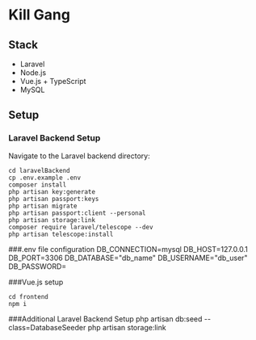 # Kill Gang

## Stack

- Laravel
- Node.js
- Vue.js + TypeScript
- MySQL

## Setup

### Laravel Backend Setup

Navigate to the Laravel backend directory:

```
cd laravelBackend
cp .env.example .env
composer install
php artisan key:generate
php artisan passport:keys
php artisan migrate
php artisan passport:client --personal
php artisan storage:link
composer require laravel/telescope --dev
php artisan telescope:install
```

###.env file configuration
DB_CONNECTION=mysql
DB_HOST=127.0.0.1
DB_PORT=3306
DB_DATABASE="db_name"
DB_USERNAME="db_user"
DB_PASSWORD=

###Vue.js setup
```
cd frontend
npm i
```

###Additional Laravel Backend Setup
php artisan db:seed --class=DatabaseSeeder
php artisan storage:link

